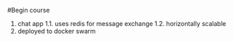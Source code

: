 #Begin course

1. chat app
   1.1. uses redis for message exchange
   1.2. horizontally scalable
2. deployed to docker swarm
